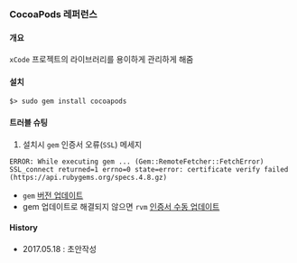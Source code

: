 ### CocoaPods 레퍼런스

#### 개요
`xCode` 프로젝트의 라이브러리를 용이하게 관리하게 해줌

#### 설치
```
$> sudo gem install cocoapods
```

#### 트러블 슈팅
1. 설치시 `gem` 인증서 오류(`SSL`)
메세지 
```
ERROR: While executing gem ... (Gem::RemoteFetcher::FetchError)
SSL_connect returned=1 errno=0 state=error: certificate verify failed (https://api.rubygems.org/specs.4.8.gz)
```
- `gem` [버전 업데이트](https://github.com/juneyoung/DEV-INFOS/blob/master/Ruby/package_manager/gem.md)
- gem 업데이트로 해결되지 않으면 `rvm` [인증서 수동 업데이트](https://github.com/juneyoung/DEV-INFOS/blob/master/Ruby/package_manager/rvm.md)

#### History
- 2017.05.18 : 초안작성
